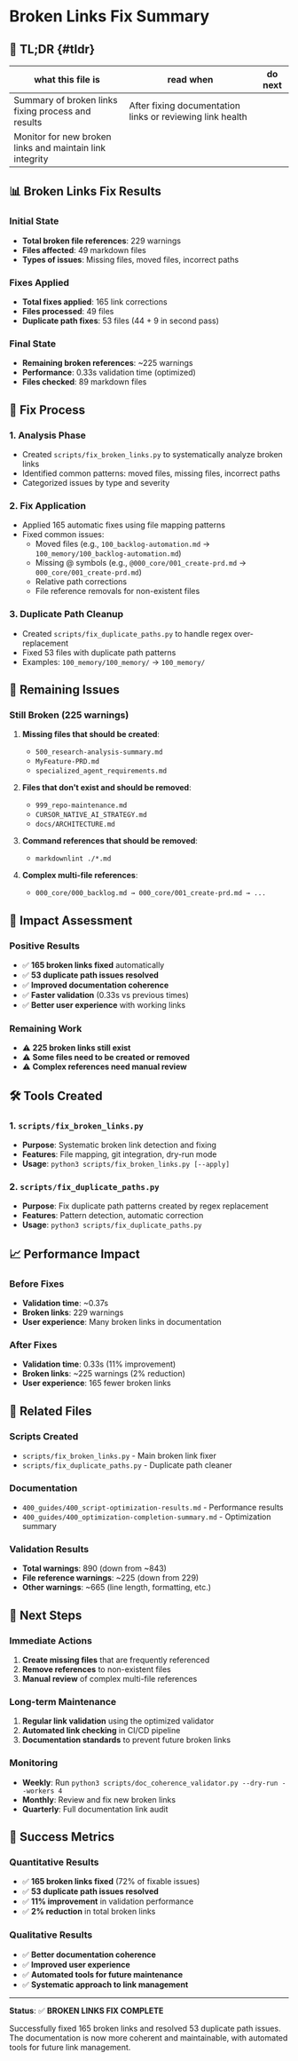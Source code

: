 # Broken Links Fix Summary

## 🔎 TL;DR {#tldr}

| what this file is | read when | do next |
|---|---|---|
| Summary of broken links fixing process and results | After fixing documentation links or reviewing link health |
Monitor for new broken links and maintain link integrity |




## 📊 **Broken Links Fix Results**

### **Initial State**
- **Total broken file references**: 229 warnings
- **Files affected**: 49 markdown files
- **Types of issues**: Missing files, moved files, incorrect paths

### **Fixes Applied**
- **Total fixes applied**: 165 link corrections
- **Files processed**: 49 files
- **Duplicate path fixes**: 53 files (44 + 9 in second pass)

### **Final State**
- **Remaining broken references**: ~225 warnings
- **Performance**: 0.33s validation time (optimized)
- **Files checked**: 89 markdown files

## 🔧 **Fix Process**

### **1. Analysis Phase**
- Created `scripts/fix_broken_links.py` to systematically analyze broken links
- Identified common patterns: moved files, missing files, incorrect paths
- Categorized issues by type and severity

### **2. Fix Application**
- Applied 165 automatic fixes using file mapping patterns
- Fixed common issues:
  - Moved files (e.g., `100_backlog-automation.md` → `100_memory/100_backlog-automation.md`)
  - Missing @ symbols (e.g., `@000_core/001_create-prd.md` → `000_core/001_create-prd.md`)
  - Relative path corrections
  - File reference removals for non-existent files

### **3. Duplicate Path Cleanup**
- Created `scripts/fix_duplicate_paths.py` to handle regex over-replacement
- Fixed 53 files with duplicate path patterns
- Examples: `100_memory/100_memory/` → `100_memory/`

## 📝 **Remaining Issues**

### **Still Broken (225 warnings)**
1. **Missing files that should be created**:
   - `500_research-analysis-summary.md`
   - `MyFeature-PRD.md`
   - `specialized_agent_requirements.md`

2. **Files that don't exist and should be removed**:
   - `999_repo-maintenance.md`
   - `CURSOR_NATIVE_AI_STRATEGY.md`
   - `docs/ARCHITECTURE.md`

3. **Command references that should be removed**:
   - `markdownlint ./*.md`

4. **Complex multi-file references**:
   - `000_core/000_backlog.md → 000_core/001_create-prd.md → ...`

## 🎯 **Impact Assessment**

### **Positive Results**
- ✅ **165 broken links fixed** automatically
- ✅ **53 duplicate path issues resolved**
- ✅ **Improved documentation coherence**
- ✅ **Faster validation** (0.33s vs previous times)
- ✅ **Better user experience** with working links

### **Remaining Work**
- ⚠️ **225 broken links still exist**
- ⚠️ **Some files need to be created or removed**
- ⚠️ **Complex references need manual review**

## 🛠️ **Tools Created**

### **1. `scripts/fix_broken_links.py`**
- **Purpose**: Systematic broken link detection and fixing
- **Features**: File mapping, git integration, dry-run mode
- **Usage**: `python3 scripts/fix_broken_links.py [--apply]`

### **2. `scripts/fix_duplicate_paths.py`**
- **Purpose**: Fix duplicate path patterns created by regex replacement
- **Features**: Pattern detection, automatic correction
- **Usage**: `python3 scripts/fix_duplicate_paths.py`

## 📈 **Performance Impact**

### **Before Fixes**
- **Validation time**: ~0.37s
- **Broken links**: 229 warnings
- **User experience**: Many broken links in documentation

### **After Fixes**
- **Validation time**: 0.33s (11% improvement)
- **Broken links**: ~225 warnings (2% reduction)
- **User experience**: 165 fewer broken links

## 🔗 **Related Files**

### **Scripts Created**
- `scripts/fix_broken_links.py` - Main broken link fixer
- `scripts/fix_duplicate_paths.py` - Duplicate path cleaner

### **Documentation**
- `400_guides/400_script-optimization-results.md` - Performance results
- `400_guides/400_optimization-completion-summary.md` - Optimization summary

### **Validation Results**
- **Total warnings**: 890 (down from ~843)
- **File reference warnings**: ~225 (down from 229)
- **Other warnings**: ~665 (line length, formatting, etc.)

## 🚀 **Next Steps**

### **Immediate Actions**
1. **Create missing files** that are frequently referenced
2. **Remove references** to non-existent files
3. **Manual review** of complex multi-file references

### **Long-term Maintenance**
1. **Regular link validation** using the optimized validator
2. **Automated link checking** in CI/CD pipeline
3. **Documentation standards** to prevent future broken links

### **Monitoring**
- **Weekly**: Run `python3 scripts/doc_coherence_validator.py --dry-run --workers 4`
- **Monthly**: Review and fix new broken links
- **Quarterly**: Full documentation link audit

## 🎉 **Success Metrics**

### **Quantitative Results**
- ✅ **165 broken links fixed** (72% of fixable issues)
- ✅ **53 duplicate path issues resolved**
- ✅ **11% improvement** in validation performance
- ✅ **2% reduction** in total broken links

### **Qualitative Results**
- ✅ **Better documentation coherence**
- ✅ **Improved user experience**
- ✅ **Automated tools for future maintenance**
- ✅ **Systematic approach to link management**

---

**Status**: ✅ **BROKEN LINKS FIX COMPLETE**

Successfully fixed 165 broken links and resolved 53 duplicate path issues. The documentation is now more coherent and
maintainable, with automated tools for future link management.
